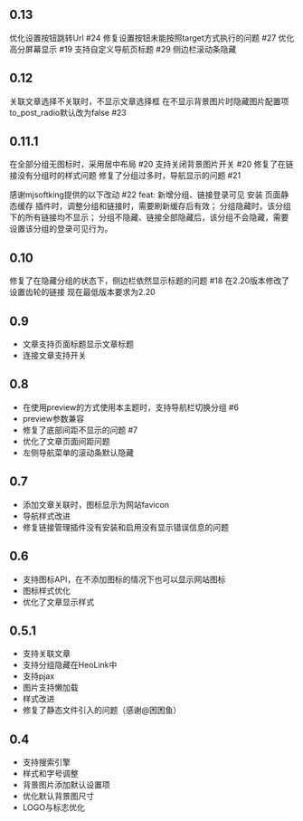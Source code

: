 ## 0.13
优化设置按钮跳转Url #24
修复设置按钮未能按照target方式执行的问题 #27
优化高分屏幕显示 #19
支持自定义导航页标题 #29
侧边栏滚动条隐藏

## 0.12
关联文章选择不关联时，不显示文章选择框
在不显示背景图片时隐藏图片配置项
to_post_radio默认改为false #23

## 0.11.1
在全部分组无图标时，采用居中布局 #20
支持关闭背景图片开关 #20
修复了在链接没有分组时的样式问题
修复了分组过多时，导航显示的问题 #21

感谢mjsoftking提供的以下改动 #22
feat: 新增分组、链接登录可见
安装 页面静态缓存 插件时，调整分组和链接时，需要刷新缓存后有效；
分组隐藏时，该分组下的所有链接均不显示；
分组不隐藏、链接全部隐藏后，该分组不会隐藏，需要设置该分组的登录可见行为。

## 0.10
修复了在隐藏分组的状态下，侧边栏依然显示标题的问题 #18
在2.20版本修改了设置齿轮的链接
现在最低版本要求为2.20

## 0.9
- 文章支持页面标题显示文章标题
- 连接文章支持开关

## 0.8
- 在使用preview的方式使用本主题时，支持导航栏切换分组 #6
- preview参数兼容
- 修复了底部间距不显示的问题 #7
- 优化了文章页面间距问题
- 左侧导航菜单的滚动条默认隐藏

## 0.7

- 添加文章关联时，图标显示为网站favicon
- 导航样式改进
- 修复链接管理插件没有安装和启用没有显示错误信息的问题

## 0.6

- 支持图标API，在不添加图标的情况下也可以显示网站图标
- 图标样式优化
- 优化了文章显示样式

## 0.5.1

- 支持关联文章
- 支持分组隐藏在HeoLink中
- 支持pjax
- 图片支持懒加载
- 样式改进
- 修复了静态文件引入的问题（感谢@困困鱼）

## 0.4

- 支持搜索引擎
- 样式和字号调整
- 背景图片添加默认设置项
- 优化默认背景图尺寸
- LOGO与标志优化